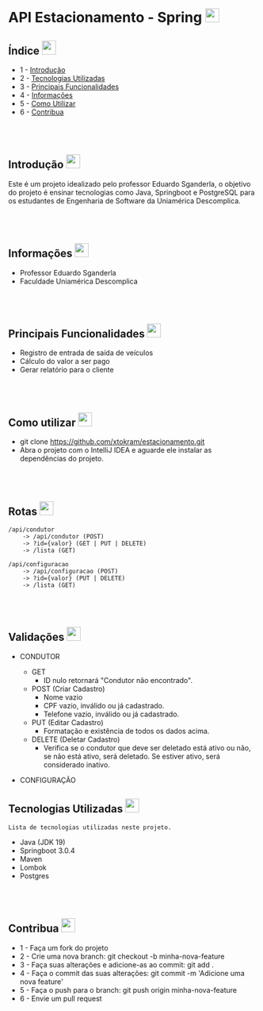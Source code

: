 

# API Estacionamento - Spring <img src="https://cdn-icons-png.flaticon.com/128/5968/5968282.png" height=28>


## Índice <img src="https://cdn-icons-png.flaticon.com/128/839/839860.png" height=28>
* 1 - [Introdução](#introducao)  
* 2 - [Tecnologias Utilizadas](#tecnologias)
* 3 - [Principais Funcionalidades](#funcionalidades)
* 4 - [Informações](#informacoes) 
* 5 - [Como Utilizar](#utilizar)
* 6 - [Contribua](#contribua)


<br></br>

<a name="introducao"></a> 
## Introdução  <img src="https://cdn-icons-png.flaticon.com/128/4129/4129437.png" height=28>
Este é um projeto idealizado pelo professor Eduardo Sganderla, o objetivo do projeto é ensinar tecnologias como Java, Springboot e PostgreSQL para os estudantes de Engenharia de Software da Uniamérica Descomplica.

<br></br>
<a name="informacoes"></a>    
## Informações <img src="https://cdn-icons-png.flaticon.com/128/471/471662.png" height=28>
* Professor Eduardo Sganderla  
* Faculdade Uniamérica Descomplica  


<br></br>

## Principais Funcionalidades  <a name="funcionalidades"></a>  <img src="https://cdn-icons-png.flaticon.com/128/2989/2989113.png" height=28>
* Registro de entrada de saída de veículos
* Cálculo do valor a ser pago
* Gerar relatório para o cliente



<br></br>
<a name="utilizar"></a>
## Como utilizar   <img src="https://cdn-icons-png.flaticon.com/128/3240/3240831.png" height=28>
* git clone https://github.com/xtokram/estacionamento.git
* Abra o projeto com o IntelliJ IDEA e aguarde ele instalar as dependências do projeto.   

<br></br>
 ## Rotas <img src="https://cdn-icons-png.flaticon.com/128/1674/1674969.png" height=28>
    /api/condutor  
        -> /api/condutor (POST)
        -> ?id={valor} (GET | PUT | DELETE)
        -> /lista (GET)
      
    /api/configuracao 
        -> /api/configuracao (POST)
        -> ?id={valor} (PUT | DELETE)
        -> /lista (GET)
    

<br></br>

## Validações <img src="https://cdn-icons-png.flaticon.com/128/10839/10839350.png" height=28>
* CONDUTOR  
    * GET
        * ID nulo retornará "Condutor não encontrado".  
    * POST (Criar Cadastro)
        * Nome vazio
        * CPF vazio, inválido ou já cadastrado.
        * Telefone vazio, inválido ou já cadastrado.
    * PUT (Editar Cadastro)
        * Formatação e existência de todos os dados acima.
    * DELETE (Deletar Cadastro)
        * Verifica se o condutor que deve ser deletado está ativo ou não, se não está ativo, será deletado. Se estiver ativo, será considerado inativo.  
          
* CONFIGURAÇÃO

          

<a name="tecnologias"></a>  
## Tecnologias Utilizadas  <img src="https://cdn-icons-png.flaticon.com/128/1087/1087927.png" height=28>
    Lista de tecnologias utilizadas neste projeto.   
* Java (JDK 19)
* Springboot 3.0.4
* Maven
* Lombok
* Postgres  

<br></br>

<a name="contribua"> </a>   
## Contribua  <img src="https://cdn-icons-png.flaticon.com/128/2562/2562464.png" height=28>
* 1 - Faça um fork do projeto
* 2 - Crie uma nova branch: git checkout -b minha-nova-feature
* 3 - Faça suas alterações e adicione-as ao commit: git add .
* 4 - Faça o commit das suas alterações: git commit -m 'Adicione uma nova feature'
* 5 - Faça o push para o branch: git push origin minha-nova-feature
* 6 - Envie um pull request



